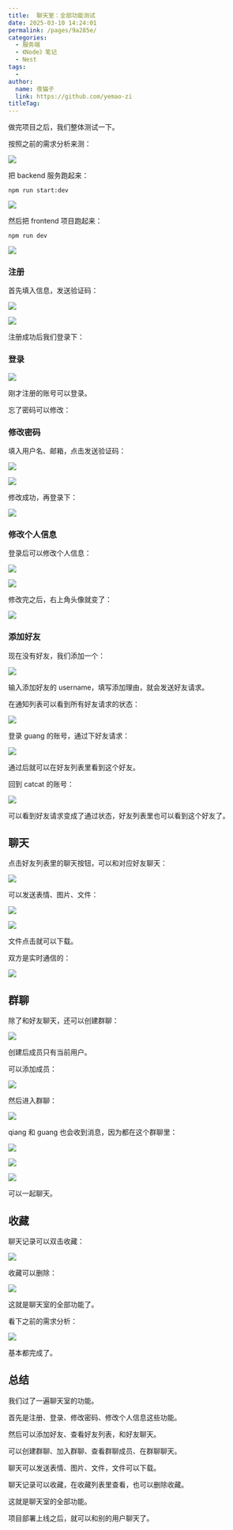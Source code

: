 ```yaml
---
title:  聊天室：全部功能测试
date: 2025-03-10 14:24:01
permalink: /pages/9a285e/
categories:
  - 服务端
  - 《Node》笔记
  - Nest
tags:
  - 
author: 
  name: 夜猫子
  link: https://github.com/yemao-zi
titleTag: 
---
```

做完项目之后，我们整体测试一下。

按照之前的需求分析来测：

![](<https://p1-juejin.byteimg.com/tos-cn-i-k3u1fbpfcp/f78413f01d2c43cf82ca2db9daf8ebd9~tplv-k3u1fbpfcp-jj-mark:0:0:0:0:q75.image#?w=944&h=1100&s=126010&e=png&b=ffffff>) 

把 backend 服务跑起来：

```
npm run start:dev
```

![](https://p6-juejin.byteimg.com/tos-cn-i-k3u1fbpfcp/9f9ee14487ff42ee950f33685437d7bb~tplv-k3u1fbpfcp-jj-mark:0:0:0:0:q75.image#?w=1686&h=836&s=490465&e=png&b=181818)

然后把 frontend 项目跑起来：

```
npm run dev
```
![](https://p9-juejin.byteimg.com/tos-cn-i-k3u1fbpfcp/41c801d3680843f2b01e25e0b90cdcf7~tplv-k3u1fbpfcp-jj-mark:0:0:0:0:q75.image#?w=812&h=266&s=36576&e=png&b=191919)

### 注册

首先填入信息，发送验证码：

![](https://p6-juejin.byteimg.com/tos-cn-i-k3u1fbpfcp/e4335c1df91145a9a55259530ba7d37b~tplv-k3u1fbpfcp-jj-mark:0:0:0:0:q75.image#?w=2304&h=1296&s=182874&e=gif&f=26&b=fefefe)

![](https://p6-juejin.byteimg.com/tos-cn-i-k3u1fbpfcp/9f5eb7bfca784bb6b38e13a03d33bfa8~tplv-k3u1fbpfcp-jj-mark:0:0:0:0:q75.image#?w=570&h=256&s=35098&e=png&b=f6f6f6)

注册成功后我们登录下：

### 登录

![](https://p9-juejin.byteimg.com/tos-cn-i-k3u1fbpfcp/c0e432b394d847a5b026460f6bd26e63~tplv-k3u1fbpfcp-jj-mark:0:0:0:0:q75.image#?w=2798&h=1338&s=356128&e=gif&f=38&b=fefefe)

刚才注册的账号可以登录。

忘了密码可以修改：

### 修改密码

填入用户名、邮箱，点击发送验证码：

![](https://p1-juejin.byteimg.com/tos-cn-i-k3u1fbpfcp/351758aadd204147840279978610ff91~tplv-k3u1fbpfcp-jj-mark:0:0:0:0:q75.image#?w=1794&h=1012&s=105155&e=png&b=ffffff)

![](https://p3-juejin.byteimg.com/tos-cn-i-k3u1fbpfcp/69f3395567df40b3a6169bf93525ab2b~tplv-k3u1fbpfcp-jj-mark:0:0:0:0:q75.image#?w=540&h=244&s=36429&e=png&b=f5f5f5)

修改成功，再登录下：

![](https://p9-juejin.byteimg.com/tos-cn-i-k3u1fbpfcp/1b4f658d130741d69e823f4afad00233~tplv-k3u1fbpfcp-jj-mark:0:0:0:0:q75.image#?w=2798&h=1338&s=305931&e=gif&f=25&b=fefefe)

### 修改个人信息

登录后可以修改个人信息：

![](https://p3-juejin.byteimg.com/tos-cn-i-k3u1fbpfcp/f11838f6a9e9482eb0df95e8d7564b30~tplv-k3u1fbpfcp-jj-mark:0:0:0:0:q75.image#?w=2798&h=1338&s=2242945&e=gif&f=70&b=fefefe)

![](https://p9-juejin.byteimg.com/tos-cn-i-k3u1fbpfcp/0e852d20e0b3498f9302944c1437584a~tplv-k3u1fbpfcp-jj-mark:0:0:0:0:q75.image#?w=530&h=270&s=35050&e=png&b=f8f8f8)

修改完之后，右上角头像就变了：

![](https://p6-juejin.byteimg.com/tos-cn-i-k3u1fbpfcp/68fe0a30a7804dcb86eb76a437cdb2db~tplv-k3u1fbpfcp-jj-mark:0:0:0:0:q75.image#?w=2328&h=1086&s=133016&e=png&b=ffffff)

### 添加好友

现在没有好友，我们添加一个：

![](https://p9-juejin.byteimg.com/tos-cn-i-k3u1fbpfcp/77704b001bce4080a2e7091108408004~tplv-k3u1fbpfcp-jj-mark:0:0:0:0:q75.image#?w=2304&h=1268&s=689379&e=gif&f=42&b=fdfdfd)

输入添加好友的 username，填写添加理由，就会发送好友请求。

在通知列表可以看到所有好友请求的状态：

![](https://p6-juejin.byteimg.com/tos-cn-i-k3u1fbpfcp/a7a947548b9046f9857cade55ec979a2~tplv-k3u1fbpfcp-jj-mark:0:0:0:0:q75.image#?w=2304&h=1268&s=157868&e=gif&f=28&b=fdfdfd)

登录 guang 的账号，通过下好友请求：

![](https://p9-juejin.byteimg.com/tos-cn-i-k3u1fbpfcp/e4212e6f746f4bf6bb09712d976402e1~tplv-k3u1fbpfcp-jj-mark:0:0:0:0:q75.image#?w=2304&h=1268&s=543441&e=gif&f=51&b=fdfdfd)

通过后就可以在好友列表里看到这个好友。

回到 catcat 的账号：

![](https://p6-juejin.byteimg.com/tos-cn-i-k3u1fbpfcp/9bb4b04ee2924f7bb3147e20a84ef15d~tplv-k3u1fbpfcp-jj-mark:0:0:0:0:q75.image#?w=2304&h=1268&s=316388&e=gif&f=39&b=fdfdfd)

可以看到好友请求变成了通过状态，好友列表里也可以看到这个好友了。

## 聊天

点击好友列表里的聊天按钮，可以和对应好友聊天：

![](https://p3-juejin.byteimg.com/tos-cn-i-k3u1fbpfcp/05cf676ffe3c4a83ae0ae02d01096b0e~tplv-k3u1fbpfcp-jj-mark:0:0:0:0:q75.image#?w=2388&h=1412&s=988650&e=gif&f=61&b=fefefe)

可以发送表情、图片、文件：

![](https://p9-juejin.byteimg.com/tos-cn-i-k3u1fbpfcp/f8d8837395bd4198af05780236f71593~tplv-k3u1fbpfcp-jj-mark:0:0:0:0:q75.image#?w=2388&h=1412&s=4260731&e=gif&f=58&b=fefefe)

![](https://p9-juejin.byteimg.com/tos-cn-i-k3u1fbpfcp/a562cd10d33845b4b076aac8dfc54768~tplv-k3u1fbpfcp-jj-mark:0:0:0:0:q75.image#?w=2388&h=1412&s=3119762&e=gif&f=61&b=fdfcfc)

文件点击就可以下载。

双方是实时通信的：

![](https://p3-juejin.byteimg.com/tos-cn-i-k3u1fbpfcp/d9ee1737fa154a7bbbd8c51fa1070ddc~tplv-k3u1fbpfcp-jj-mark:0:0:0:0:q75.image#?w=2860&h=1452&s=1360204&e=gif&f=50&b=fcfbfb)

## 群聊

除了和好友聊天，还可以创建群聊：

![](https://p1-juejin.byteimg.com/tos-cn-i-k3u1fbpfcp/ff7af56cf89e4cada4848bd5135e8e91~tplv-k3u1fbpfcp-jj-mark:0:0:0:0:q75.image#?w=2860&h=1452&s=1226454&e=gif&f=53&b=fdfdfd)

创建后成员只有当前用户。

可以添加成员：

![](https://p1-juejin.byteimg.com/tos-cn-i-k3u1fbpfcp/9ce3dad7834b464789f1085666d55f31~tplv-k3u1fbpfcp-jj-mark:0:0:0:0:q75.image#?w=2860&h=1452&s=1651484&e=gif&f=70&b=fdfdfd)

然后进入群聊：

![](https://p1-juejin.byteimg.com/tos-cn-i-k3u1fbpfcp/1f5ccee49f654143aaa34381f9a6e3ef~tplv-k3u1fbpfcp-jj-mark:0:0:0:0:q75.image#?w=2860&h=1452&s=1004541&e=gif&f=41&b=fdfdfd)

qiang 和 guang 也会收到消息，因为都在这个群聊里：

![](https://p6-juejin.byteimg.com/tos-cn-i-k3u1fbpfcp/a0cd2eb7f9c6459fa1b7d54e2a773d99~tplv-k3u1fbpfcp-jj-mark:0:0:0:0:q75.image#?w=2216&h=1394&s=165412&e=png&b=ffffff)

![](https://p1-juejin.byteimg.com/tos-cn-i-k3u1fbpfcp/01e8bdd1e983495b83f9edbbe7b0adb8~tplv-k3u1fbpfcp-jj-mark:0:0:0:0:q75.image#?w=2196&h=1346&s=133825&e=png&b=ffffff)

![](https://p3-juejin.byteimg.com/tos-cn-i-k3u1fbpfcp/40be1387af334848a7681caeba494d95~tplv-k3u1fbpfcp-jj-mark:0:0:0:0:q75.image#?w=2822&h=1324&s=145998&e=png&b=ffffff)

可以一起聊天。

## 收藏

聊天记录可以双击收藏：

![](https://p3-juejin.byteimg.com/tos-cn-i-k3u1fbpfcp/4c7958668ebd4f00a8b7841290539ef5~tplv-k3u1fbpfcp-jj-mark:0:0:0:0:q75.image#?w=2860&h=1452&s=1197203&e=gif&f=68&b=fdfdfd)

收藏可以删除：

![](https://p6-juejin.byteimg.com/tos-cn-i-k3u1fbpfcp/c1ead05507854305ba8f1ae8c0f86047~tplv-k3u1fbpfcp-jj-mark:0:0:0:0:q75.image#?w=2860&h=1452&s=955419&e=gif&f=40&b=fdfdfd)

这就是聊天室的全部功能了。

看下之前的需求分析：

![](<https://p1-juejin.byteimg.com/tos-cn-i-k3u1fbpfcp/f78413f01d2c43cf82ca2db9daf8ebd9~tplv-k3u1fbpfcp-jj-mark:0:0:0:0:q75.image#?w=944&h=1100&s=126010&e=png&b=ffffff>) 

基本都完成了。

## 总结

我们过了一遍聊天室的功能。

首先是注册、登录、修改密码、修改个人信息这些功能。

然后可以添加好友、查看好友列表，和好友聊天。

可以创建群聊、加入群聊、查看群聊成员、在群聊聊天。

聊天可以发送表情、图片、文件，文件可以下载。

聊天记录可以收藏，在收藏列表里查看，也可以删除收藏。

这就是聊天室的全部功能。

项目部署上线之后，就可以和别的用户聊天了。